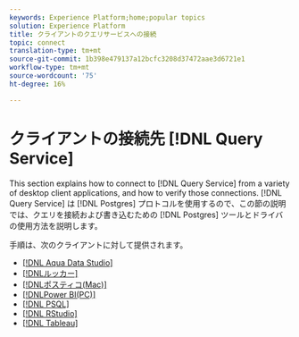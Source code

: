 ```yaml
---
keywords: Experience Platform;home;popular topics
solution: Experience Platform
title: クライアントのクエリサービスへの接続
topic: connect
translation-type: tm+mt
source-git-commit: 1b398e479137a12bcfc3208d37472aae3d6721e1
workflow-type: tm+mt
source-wordcount: '75'
ht-degree: 16%

---
```



# クライアントの接続先 [!DNL Query Service]

This section explains how to connect to [!DNL Query Service] from a variety of desktop client applications, and how to verify those connections. [!DNL Query Service] は [!DNL Postgres] プロトコルを使用するので、この節の説明では、クエリを接続および書き込むための [!DNL Postgres] ツールとドライバの使用方法を説明します。

手順は、次のクライアントに対して提供されます。

- [[!DNL Aqua Data Studio]](./aqua-data-studio.md)
- [[!DNLルッカー]](./looker.md)
- [[!DNLポスティコ(Mac)]](./postico.md)
- [[!DNLPower BI(PC)]](./power-bi.md)
- [[!DNL PSQL]](./psql.md)
- [[!DNL RStudio]](./rstudio.md)
- [[!DNL Tableau]](./tableau.md)
